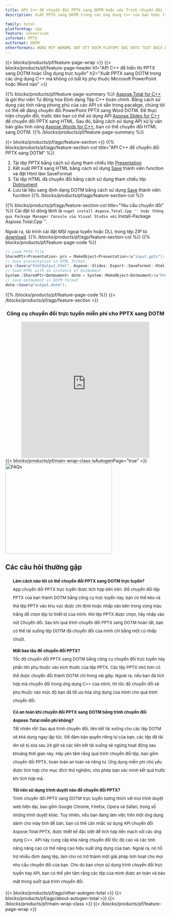 ```yaml
---
title: API C++ để chuyển đổi PPTX sang DOTM hoặc với Trình chuyển đổi trực tuyến miễn phí
description: Xuất PPTX sang DOTM trong các ứng dụng C++ của bạn hoặc trực tuyến. Kiểm tra nhanh trình chuyển đổi trực tuyến POT sang CSV miễn phí trước khi tích hợp mã.

family: total
platformtag: cpp
feature: conversion
informat: PPTX
outformat: DOTM
otherformats: WORD RTF WORDML ODT OTT DOCM FLATOPC DOC DOTX TEXT DOCX DOT
---
```

{{< blocks/products/pf/feature-page-wrap >}}
{{< blocks/products/pf/feature-page-header h1="API C++ để hiển thị PPTX sang DOTM hoặc Ứng dụng trực tuyến" h2="Xuất PPTX sang DOTM trong các ứng dụng C++ mà không có bất kỳ phụ thuộc Microsoft PowerPoint hoặc Word nào" >}}

{{% blocks/products/pf/feature-page-summary %}}
[Aspose.Total for C++](https://products.aspose.com/total/cpp/) là gói thư viện Tự động hóa Định dạng Tệp C++ hoàn chỉnh. Bằng cách sử dụng các tính năng phong phú của các API có sẵn trong pacakge, chúng tôi có thể dễ dàng chuyển đổi PowerPoint PPTX sang Word DOTM. Để thực hiện chuyển đổi, trước tiên bạn có thể sử dụng API [Aspose.Slides for C++](https://products.aspose.com/slides/cpp/) để chuyển đổi PPTX sang HTML. Sau đó, bằng cách sử dụng API xử lý văn bản giàu tính năng [Aspose.Words for C++](https://products.aspose.com/words/cpp/), bạn có thể chuyển đổi HTML sang DOTM. 
{{% /blocks/products/pf/feature-page-summary  %}}

{{< blocks/products/pf/agp/feature-section >}}
{{% blocks/products/pf/agp/feature-section-col title="API C++ để chuyển đổi PPTX sang DOTM" %}}
1. Tải tệp PPTX bằng cách sử dụng tham chiếu lớp [Presentation](https://reference.aspose.com/slides/cpp/class/aspose.slides.presentation)
2. Kết xuất PPTX sang HTML bằng cách sử dụng [Save](https://reference.aspose.com/slides/cpp/class/aspose.slides.presentation#afcd59ec697bf05c10f78c3869de2ec9e) thành viên funciton và đặt Html làm SaveFormat
3. Tải tệp HTML đã chuyển đổi bằng cách sử dụng tham chiếu lớp [Dotmument](https://reference.aspose.com/words/cpp/class/aspose.words.dotmument)
4. Lưu tài liệu sang định dạng DOTM bằng cách sử dụng [Save](https://reference.aspose.com/words/cpp/class/aspose.words.dotmument#save_string) thành viên fucntion
{{% /blocks/products/pf/agp/feature-section-col %}}

{{% blocks/products/pf/agp/feature-section-col title="Yêu cầu chuyển đổi" %}}
Cài đặt từ dòng lệnh là `` nuget install Aspose.Total.Cpp '' hoặc thông qua Package Manager Console của Visual Studio với `` Install-Package Aspose.Total.Cpp ''.

Ngoài ra, tải trình cài đặt MSI ngoại tuyến hoặc DLL trong tệp ZIP từ [download](https://releases.aspose.com/total/cpp).
{{% /blocks/products/pf/agp/feature-section-col %}}
{{% blocks/products/pf/feature-page-code %}}
```cs
// Load PPTX file
SharedPtr<Presentation> prs = MakeObject<Presentation>(u"input.pptx");
// Save presentation in HTML format.
prs->Save(u"htmlOutput.html", Aspose::Slides::Export::SaveFormat::Html);
// load HTML with an instance of Dotmument
System::SharedPtr<Dotmument> dotm = System::MakeObject<Dotmument>(u"htmlOutput.html");
// save dotmument in DOTM format
dotm->Save(u"output.dotm"); 
```

{{% /blocks/products/pf/feature-page-code %}}
{{< /blocks/products/pf/agp/feature-section >}}

<div class="container-fluid agp-content bg-white aboutfile box-1 vh100 section nopbtm">
<div class=container>
<div class=row>
<div class="demobox tc col-md-12 padding-0" align="center">

<h3>Công cụ chuyển đổi trực tuyến miễn phí cho PPTX sang DOTM</h3>

<iframe style="border: none; height: 426px;" scrolling="no" src="https://total-conversion-app-65z5r2lp.qa.k8s.dynabic.com/?to=dotm&from=pptx" id="child-iframe" width="80%"></iframe>

</div></div>
</div></div>
{{< blocks/products/pf/main-wrap-class isAutogenPage="true" >}}
<style>.howtolist li{margin-right: 0!important;line-height: 26px;position: relative;margin-bottom: 10px;font-size: 13px;list-style-type: none;}</style>
<div class="col-md-12 tl bg-gray-dark howtolist section">
  <a class="anchor" name="faqpage"></a>
  <div class="container tl dflex" itemscope="" itemtype="https://schema.org/FAQPage">
      <div class="col-md-4 howtosectiongfx">
          <img class="social-panel-hide-on-mobile" src="https://www.groupdocs.cloud/templates/brand/images/groupdocs/conversion/groupdocs_conversion-brand.png" alt="FAQs" width="335" height="283">
      </div>
      <div class="howtosection col-md-8">
          <div>
              <h2>Các câu hỏi thường gặp</h2>
              <ul>
                  <li itemscope="" itemprop="mainEntity" itemtype="https://schema.org/Question">
                      <div>
                          <span itemprop="name"><b>Làm cách nào tôi có thể chuyển đổi PPTX sang DOTM trực tuyến?</b></span>
                      </div>
                      <div itemscope="" itemprop="acceptedAnswer" itemtype="https://schema.org/Answer">
                          <span itemprop="text">App chuyển đổi PPTX trực tuyến được tích hợp bên trên. Để chuyển đổi tệp PPTX của bạn thành DOTM bằng công cụ trực tuyến này, bạn có thể kéo và thả tệp PPTX vào khu vực được chỉ định hoặc nhấp vào bên trong vùng màu trắng để chọn tệp từ thiết bị của mình. Khi tệp PPTX được chọn, hãy nhấp vào nút Chuyển đổi. Sau khi quá trình chuyển đổi PPTX sang DOTM hoàn tất, bạn có thể tải xuống tệp DOTM đã chuyển đổi của mình chỉ bằng một cú nhấp chuột.</span>
                      </div>
                  </li>
                  <li itemscope="" itemprop="mainEntity" itemtype="https://schema.org/Question">
                      <div>
                          <span itemprop="name"><b>Mất bao lâu để chuyển đổi PPTX?</b></span>
                      </div>
                      <div itemscope="" itemprop="acceptedAnswer" itemtype="https://schema.org/Answer">
                          <span itemprop="text">Tốc độ chuyển đổi PPTX sang DOTM bằng công cụ chuyển đổi trực tuyến này phần lớn phụ thuộc vào kích thước của tệp PPTX. Các tệp PPTX nhỏ hơn có thể được chuyển đổi thành DOTM chỉ trong vài giây. Ngoài ra, nếu bạn đã tích hợp mã chuyển đổi trong ứng dụng C++ của mình, thì tốc độ chuyển đổi sẽ phụ thuộc vào mức độ bạn đã tối ưu hóa ứng dụng của mình cho quá trình chuyển đổi.</span>
                      </div>
                  </li>
                  <li itemscope="" itemprop="mainEntity" itemtype="https://schema.org/Question">
                      <div>
                          <span itemprop="name"><b>Có an toàn khi chuyển đổi PPTX sang DOTM bằng trình chuyển đổi Aspose.Total miễn phí không?</b></span>
                      </div>
                      <div itemscope="" itemprop="acceptedAnswer" itemtype="https://schema.org/Answer">
                          <span itemprop="text">Tất nhiên rồi! Sau quá trình chuyển đổi, liên kết tải xuống cho các tệp DOTM sẽ khả dụng ngay lập tức. Để đảm bảo quyền riêng tư của bạn, các tệp đã tải lên sẽ bị xóa sau 24 giờ và các liên kết tải xuống sẽ ngừng hoạt động sau khoảng thời gian này. Hãy yên tâm rằng quá trình chuyển đổi tệp, bao gồm chuyển đổi PPTX, hoàn toàn an toàn và riêng tư. Ứng dụng miễn phí chủ yếu được tích hợp cho mục đích thử nghiệm, cho phép bạn xác minh kết quả trước khi tích hợp mã.</span>
                      </div>
                  </li>                 
                  <li itemscope="" itemprop="mainEntity" itemtype="https://schema.org/Question">
                      <div>
                          <span itemprop="name"><b>Tôi nên sử dụng trình duyệt nào để chuyển đổi PPTX?</b></span>
                      </div>
                      <div itemscope="" itemprop="acceptedAnswer" itemtype="https://schema.org/Answer">
                          <span itemprop="text">Trình chuyển đổi PPTX sang DOTM trực tuyến tương thích với mọi trình duyệt web hiện đại, bao gồm Google Chrome, Firefox, Opera và Safari, trong số những trình duyệt khác. Tuy nhiên, nếu bạn đang làm việc trên một ứng dụng dành cho máy tính để bàn, bạn có thể cân nhắc sử dụng API chuyển đổi Aspose.Total PPTX, được thiết kế đặc biệt để tích hợp liền mạch với các ứng dụng C++. API này cung cấp khả năng chuyển đổi tốc độ cao và các tính năng nâng cao có thể nâng cao hiệu suất ứng dụng của bạn. Ngoài ra, nó hỗ trợ nhiều định dạng tệp, làm cho nó trở thành một giải pháp linh hoạt cho mọi nhu cầu chuyển đổi của bạn. Cho dù bạn chọn sử dụng trình chuyển đổi trực tuyến hay API, bạn có thể yên tâm rằng các tệp của mình được an toàn và bảo mật trong suốt quá trình chuyển đổi.</span>
                      </div>
                  </li>
              </ul>
          </div>
      </div>
  </div>
{{< blocks/products/pf/agp/other-autogen-total >}}
{{< blocks/products/pf/agp/about-autogen-total >}}
{{< /blocks/products/pf/main-wrap-class >}}
{{< /blocks/products/pf/feature-page-wrap >}}